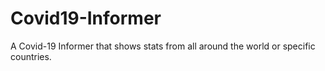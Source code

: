 # Covid19-Informer
A Covid-19 Informer that shows stats from all around the world or specific countries.
